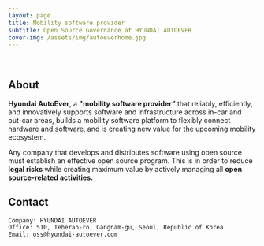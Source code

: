 ```yaml
---
layout: page
title: Mobility software provider
subtitle: Open Source Governance at HYUNDAI AUTOEVER
cover-img: /assets/img/autoeverhome.jpg
---
```


<br/>

## About
**Hyundai AutoEver**, a **"mobility software provider”** that reliably, efficiently, and innovatively supports software and infrastructure across in-car and out-car areas, builds a mobility software platform to flexibly connect hardware and software, and is creating new value for the upcoming mobility ecosystem.

Any company that develops and distributes software using open source must establish an effective open source program. This is in order to reduce **legal risks** while creating maximum value by actively managing all **open source-related activities.**

## Contact

```
Company: HYUNDAI AUTOEVER
Office: 510, Teheran-ro, Gangnam-gu, Seoul, Republic of Korea
Email: oss@hyundai-autoever.com
```
